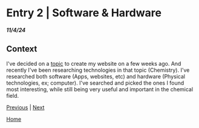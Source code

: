 # Entry 2 | Software & Hardware
##### 11/4/24  
## Context  
I've decided on a [topic](https://github.com/abdelrahmane7200/sep10-freedom-project/edit/main/blog/entry01.md) to create my website on a few weeks ago. And recently I've been researching technologies in that topic (Chemistry). I've researched both software (Apps, websites, etc) and hardware (Physical technologies, ex; computer). I've searched and picked the ones I found most interesting, while still being very useful and important in the chemical field. 

[Previous](entry01.md) | [Next](entry03.md)

[Home](../README.md)
